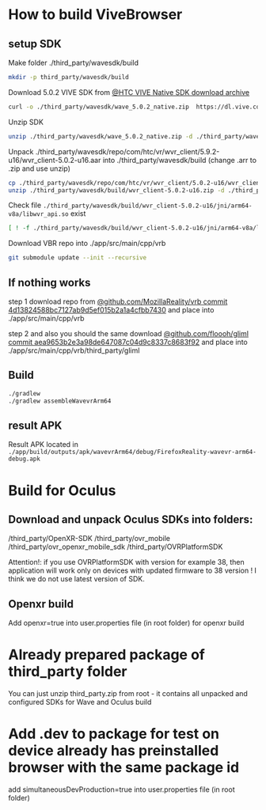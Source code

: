# How to build ViveBrowser

## setup SDK

Make folder ./third_party/wavesdk/build
```bash
mkdir -p third_party/wavesdk/build
```

Download 5.0.2 VIVE SDK from [@HTC VIVE Native SDK download archive](https://developer.vive.com/resources/vive-wave/download/archive/)
```bash
curl -o ./third_party/wavesdk/wave_5.0.2_native.zip  https://dl.vive.com/SDK/wave/wave_5.0.2_native.zip
```

Unzip SDK
```bash
unzip ./third_party/wavesdk/wave_5.0.2_native.zip -d ./third_party/wavesdk
```

Unpack ./third_party/wavesdk/repo/com/htc/vr/wvr_client/5.9.2-u16/wvr_client-5.0.2-u16.aar into ./third_party/wavesdk/build (change .arr to .zip and use unzip)

```bash
cp ./third_party/wavesdk/repo/com/htc/vr/wvr_client/5.0.2-u16/wvr_client-5.0.2-u16.aar ./third_party/wavesdk/build/wvr_client-5.0.2-u16.zip
unzip ./third_party/wavesdk/build/wvr_client-5.0.2-u16.zip -d ./third_party/wavesdk/build/wvr_client-5.0.2-u16/
```

Check file `./third_party/wavesdk/build/wvr_client-5.0.2-u16/jni/arm64-v8a/libwvr_api.so` exist
```bash
[ ! -f ./third_party/wavesdk/build/wvr_client-5.0.2-u16/jni/arm64-v8a/libwvr_api.so ] && echo ">>> Not found"
```

Download VBR repo into ./app/src/main/cpp/vrb

```bash
git submodule update --init --recursive
```

## If nothing works

step 1
download repo from [@github.com/MozillaReality/vrb commit 4d13824588bc7127ab9d5ef015b2a1a4cfbb7430](https://github.com/MozillaReality/vrb/tree/4d13824588bc7127ab9d5ef015b2a1a4cfbb7430)
and place into ./app/src/main/cpp/vrb

step 2
and also you should the same download [@github.com/floooh/gliml commit aea9653b2e3a98de647087c04d9c8337c8683f92](https://github.com/floooh/gliml/tree/aea9653b2e3a98de647087c04d9c8337c8683f92)
and place into ./app/src/main/cpp/vrb/third_party/gliml

## Build

```bash
./gradlew
./gradlew assembleWavevrArm64
```

## result APK

Result APK located in `./app/build/outputs/apk/wavevrArm64/debug/FirefoxReality-wavevr-arm64-debug.apk`

# Build for Oculus

## Download and unpack Oculus SDKs into folders:
/third_party/OpenXR-SDK
/third_party/ovr_mobile
/third_party/ovr_openxr_mobile_sdk
/third_party/OVRPlatformSDK

Attention!: if you use OVRPlatformSDK with version for example 38, then application will work only on devices with updated firmware to 38 version ! I think we do not use latest version of SDK.

## Openxr build
Add
openxr=true
into user.properties file (in root folder) for openxr build

# Already prepared package of third_party folder

You can just unzip third_party.zip from root - it contains all unpacked and configured SDKs for Wave and Oculus build

# Add .dev to package for test on device already has preinstalled browser with the same package id

add
simultaneousDevProduction=true
into user.properties file (in root folder)

